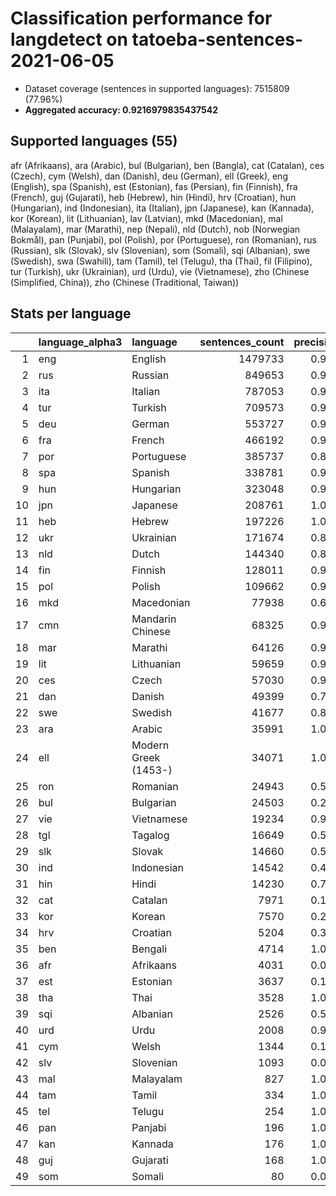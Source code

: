# Classification performance for langdetect on tatoeba-sentences-2021-06-05

- Dataset coverage (sentences in supported languages): 7515809 (77.96%)
- **Aggregated accuracy: 0.9216979835437542**

## Supported languages (55)
afr (Afrikaans), ara (Arabic), bul (Bulgarian), ben (Bangla), cat (Catalan), ces (Czech), cym (Welsh), dan (Danish), deu (German), ell (Greek), eng (English), spa (Spanish), est (Estonian), fas (Persian), fin (Finnish), fra (French), guj (Gujarati), heb (Hebrew), hin (Hindi), hrv (Croatian), hun (Hungarian), ind (Indonesian), ita (Italian), jpn (Japanese), kan (Kannada), kor (Korean), lit (Lithuanian), lav (Latvian), mkd (Macedonian), mal (Malayalam), mar (Marathi), nep (Nepali), nld (Dutch), nob (Norwegian Bokmål), pan (Punjabi), pol (Polish), por (Portuguese), ron (Romanian), rus (Russian), slk (Slovak), slv (Slovenian), som (Somali), sqi (Albanian), swe (Swedish), swa (Swahili), tam (Tamil), tel (Telugu), tha (Thai), fil (Filipino), tur (Turkish), ukr (Ukrainian), urd (Urdu), vie (Vietnamese), zho (Chinese (Simplified, China)), zho (Chinese (Traditional, Taiwan))

## Stats per language
|    | language_alpha3   | language             |   sentences_count |   precision |   recall |      tp |    fp |      tn |    fn |
|---:|:------------------|:---------------------|------------------:|------------:|---------:|--------:|------:|--------:|------:|
|  1 | eng               | English              |           1479733 |       0.988 |    0.933 | 1381147 | 16948 | 6019128 | 98586 |
|  2 | rus               | Russian              |            849653 |       0.970 |    0.916 |  777888 | 24105 | 6642051 | 71765 |
|  3 | ita               | Italian              |            787053 |       0.974 |    0.897 |  705727 | 19184 | 6709572 | 81326 |
|  4 | tur               | Turkish              |            709573 |       0.996 |    0.971 |  689300 |  2543 | 6803693 | 20273 |
|  5 | deu               | German               |            553727 |       0.985 |    0.967 |  535418 |  8224 | 6953858 | 18309 |
|  6 | fra               | French               |            466192 |       0.945 |    0.946 |  441227 | 25855 | 7023762 | 24965 |
|  7 | por               | Portuguese           |            385737 |       0.877 |    0.899 |  346968 | 48757 | 7081315 | 38769 |
|  8 | spa               | Spanish              |            338781 |       0.917 |    0.830 |  281291 | 25535 | 7151493 | 57490 |
|  9 | hun               | Hungarian            |            323048 |       0.991 |    0.950 |  306829 |  2901 | 7189860 | 16219 |
| 10 | jpn               | Japanese             |            208761 |       1.000 |    0.999 |  208592 |    30 | 7307018 |   169 |
| 11 | heb               | Hebrew               |            197226 |       1.000 |    1.000 |  197226 |     0 | 7318583 |     0 |
| 12 | ukr               | Ukrainian            |            171674 |       0.895 |    0.796 |  136622 | 16053 | 7328082 | 35052 |
| 13 | nld               | Dutch                |            144340 |       0.872 |    0.815 |  117614 | 17308 | 7354161 | 26726 |
| 14 | fin               | Finnish              |            128011 |       0.944 |    0.972 |  124366 |  7446 | 7380352 |  3645 |
| 15 | pol               | Polish               |            109662 |       0.985 |    0.972 |  106614 |  1639 | 7404508 |  3048 |
| 16 | mkd               | Macedonian           |             77938 |       0.684 |    0.889 |   69318 | 32097 | 7405774 |  8620 |
| 17 | cmn               | Mandarin Chinese     |             68325 |       0.999 |    0.578 |   39472 |    39 | 7447445 | 28853 |
| 18 | mar               | Marathi              |             64126 |       0.997 |    0.932 |   59767 |   204 | 7451479 |  4359 |
| 19 | lit               | Lithuanian           |             59659 |       0.933 |    0.944 |   56290 |  4011 | 7452139 |  3369 |
| 20 | ces               | Czech                |             57030 |       0.938 |    0.850 |   48450 |  3222 | 7455557 |  8580 |
| 21 | dan               | Danish               |             49399 |       0.722 |    0.698 |   34475 | 13254 | 7453156 | 14924 |
| 22 | swe               | Swedish              |             41677 |       0.819 |    0.852 |   35492 |  7822 | 7466310 |  6185 |
| 23 | ara               | Arabic               |             35991 |       1.000 |    0.979 |   35239 |     5 | 7479813 |   752 |
| 24 | ell               | Modern Greek (1453-) |             34071 |       1.000 |    1.000 |   34071 |     2 | 7481736 |     0 |
| 25 | ron               | Romanian             |             24943 |       0.542 |    0.942 |   23500 | 19873 | 7470993 |  1443 |
| 26 | bul               | Bulgarian            |             24503 |       0.283 |    0.783 |   19183 | 48493 | 7442813 |  5320 |
| 27 | vie               | Vietnamese           |             19234 |       0.965 |    0.999 |   19221 |   703 | 7495872 |    13 |
| 28 | tgl               | Tagalog              |             16649 |       0.577 |    0.943 |   15700 | 11522 | 7487638 |   949 |
| 29 | slk               | Slovak               |             14660 |       0.521 |    0.762 |   11172 | 10284 | 7490865 |  3488 |
| 30 | ind               | Indonesian           |             14542 |       0.496 |    0.944 |   13722 | 13967 | 7487300 |   820 |
| 31 | hin               | Hindi                |             14230 |       0.786 |    0.957 |   13613 |  3717 | 7497862 |   617 |
| 32 | cat               | Catalan              |              7971 |       0.143 |    0.841 |    6704 | 40161 | 7467677 |  1267 |
| 33 | kor               | Korean               |              7570 |       0.290 |    0.999 |    7560 | 18534 | 7489705 |    10 |
| 34 | hrv               | Croatian             |              5204 |       0.335 |    0.806 |    4192 |  8325 | 7502280 |  1012 |
| 35 | ben               | Bengali              |              4714 |       1.000 |    1.000 |    4714 |     0 | 7511095 |     0 |
| 36 | afr               | Afrikaans            |              4031 |       0.072 |    0.856 |    3452 | 44419 | 7467359 |   579 |
| 37 | est               | Estonian             |              3637 |       0.195 |    0.861 |    3130 | 12906 | 7499266 |   507 |
| 38 | tha               | Thai                 |              3528 |       1.000 |    1.000 |    3528 |     0 | 7512281 |     0 |
| 39 | sqi               | Albanian             |              2526 |       0.564 |    0.948 |    2394 |  1847 | 7511436 |   132 |
| 40 | urd               | Urdu                 |              2008 |       0.921 |    0.991 |    1990 |   170 | 7513631 |    18 |
| 41 | cym               | Welsh                |              1344 |       0.144 |    0.937 |    1259 |  7498 | 7506967 |    85 |
| 42 | slv               | Slovenian            |              1093 |       0.076 |    0.764 |     835 | 10202 | 7504514 |   258 |
| 43 | mal               | Malayalam            |               827 |       1.000 |    1.000 |     827 |     0 | 7514982 |     0 |
| 44 | tam               | Tamil                |               334 |       1.000 |    1.000 |     334 |     0 | 7515475 |     0 |
| 45 | tel               | Telugu               |               254 |       1.000 |    1.000 |     254 |     0 | 7515555 |     0 |
| 46 | pan               | Panjabi              |               196 |       1.000 |    1.000 |     196 |     0 | 7515613 |     0 |
| 47 | kan               | Kannada              |               176 |       1.000 |    1.000 |     176 |     0 | 7515633 |     0 |
| 48 | guj               | Gujarati             |               168 |       1.000 |    1.000 |     168 |     0 | 7515641 |     0 |
| 49 | som               | Somali               |                80 |       0.014 |    0.988 |      79 |  5484 | 7510245 |     1 |